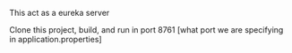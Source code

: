 This act as a eureka server

Clone this project, build, and run in port 8761 [what port we are specifying in application.properties]
